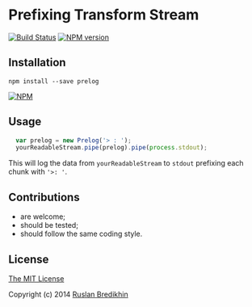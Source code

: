 # Prefixing Transform Stream

[![Build Status](https://travis-ci.org/bredikhin/prelog.png?branch=master)](https://travis-ci.org/bredikhin/prelog)
[![NPM version](https://badge.fury.io/js/prelog.png)](http://badge.fury.io/js/prelog)

## Installation

`npm install --save prelog`

[![NPM](https://nodei.co/npm/zaz.png)](https://nodei.co/npm/prelog/)

## Usage

```javascript
  var prelog = new Prelog('> : ');
  yourReadableStream.pipe(prelog).pipe(process.stdout);
```

This will log the data from `yourReadableStream` to `stdout` prefixing each chunk with `'>: '`.

## Contributions

* are welcome;
* should be tested;
* should follow the same coding style.

## License

[The MIT License](http://opensource.org/licenses/MIT)

Copyright (c) 2014 [Ruslan Bredikhin](http://www.ruslanbredikhin.com/)
